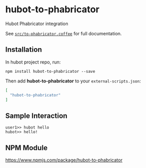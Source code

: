 # hubot-to-phabricator

Hubot Phabricator integration

See [`src/to-phabricator.coffee`](src/to-phabricator.coffee) for full documentation.

## Installation

In hubot project repo, run:

`npm install hubot-to-phabricator --save`

Then add **hubot-to-phabricator** to your `external-scripts.json`:

```json
[
  "hubot-to-phabricator"
]
```

## Sample Interaction

```
user1>> hubot hello
hubot>> hello!
```

## NPM Module

https://www.npmjs.com/package/hubot-to-phabricator

